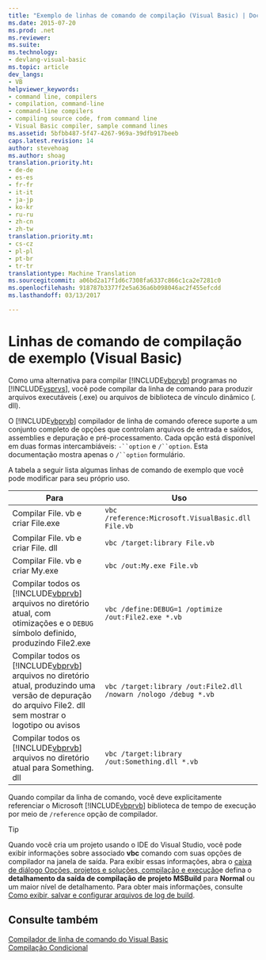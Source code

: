 ```yaml
---
title: "Exemplo de linhas de comando de compilação (Visual Basic) | Documentos do Microsoft"
ms.date: 2015-07-20
ms.prod: .net
ms.reviewer: 
ms.suite: 
ms.technology:
- devlang-visual-basic
ms.topic: article
dev_langs:
- VB
helpviewer_keywords:
- command line, compilers
- compilation, command-line
- command-line compilers
- compiling source code, from command line
- Visual Basic compiler, sample command lines
ms.assetid: 5bfbb487-5f47-4267-969a-39dfb917beeb
caps.latest.revision: 14
author: stevehoag
ms.author: shoag
translation.priority.ht:
- de-de
- es-es
- fr-fr
- it-it
- ja-jp
- ko-kr
- ru-ru
- zh-cn
- zh-tw
translation.priority.mt:
- cs-cz
- pl-pl
- pt-br
- tr-tr
translationtype: Machine Translation
ms.sourcegitcommit: a06bd2a17f1d6c7308fa6337c866c1ca2e7281c0
ms.openlocfilehash: 918787b3377f2e5a636a6b098046ac2f455efcdd
ms.lasthandoff: 03/13/2017

---
```

# <a name="sample-compilation-command-lines-visual-basic"></a>Linhas de comando de compilação de exemplo (Visual Basic)
Como uma alternativa para compilar [!INCLUDE[vbprvb](../../../csharp/programming-guide/concepts/linq/includes/vbprvb_md.md)] programas no [!INCLUDE[vsprvs](../../../csharp/includes/vsprvs_md.md)], você pode compilar da linha de comando para produzir arquivos executáveis (.exe) ou arquivos de biblioteca de vínculo dinâmico (. dll).  
  
 O [!INCLUDE[vbprvb](../../../csharp/programming-guide/concepts/linq/includes/vbprvb_md.md)] compilador de linha de comando oferece suporte a um conjunto completo de opções que controlam arquivos de entrada e saídos, assemblies e depuração e pré-processamento. Cada opção está disponível em duas formas intercambiáveis: `-``option` e `/``option`. Esta documentação mostra apenas o `/``option` formulário.  
  
 A tabela a seguir lista algumas linhas de comando de exemplo que você pode modificar para seu próprio uso.  
  
|Para|Uso|  
|--------|---------|  
|Compilar File. vb e criar File.exe|`vbc /reference:Microsoft.VisualBasic.dll File.vb`|  
|Compilar File. vb e criar File. dll|`vbc /target:library File.vb`|  
|Compilar File. vb e criar My.exe|`vbc /out:My.exe File.vb`|  
|Compilar todos os [!INCLUDE[vbprvb](../../../csharp/programming-guide/concepts/linq/includes/vbprvb_md.md)] arquivos no diretório atual, com otimizações e o `DEBUG` símbolo definido, produzindo File2.exe|`vbc /define:DEBUG=1 /optimize /out:File2.exe *.vb`|  
|Compilar todos os [!INCLUDE[vbprvb](../../../csharp/programming-guide/concepts/linq/includes/vbprvb_md.md)] arquivos no diretório atual, produzindo uma versão de depuração do arquivo File2. dll sem mostrar o logotipo ou avisos|`vbc /target:library /out:File2.dll /nowarn /nologo /debug *.vb`|  
|Compilar todos os [!INCLUDE[vbprvb](../../../csharp/programming-guide/concepts/linq/includes/vbprvb_md.md)] arquivos no diretório atual para Something. dll|`vbc /target:library /out:Something.dll *.vb`|  
  
 Quando compilar da linha de comando, você deve explicitamente referenciar o Microsoft [!INCLUDE[vbprvb](../../../csharp/programming-guide/concepts/linq/includes/vbprvb_md.md)] biblioteca de tempo de execução por meio de `/reference` opção de compilador.  
  
> [!TIP]
>  Quando você cria um projeto usando o IDE do Visual Studio, você pode exibir informações sobre associado **vbc** comando com suas opções de compilador na janela de saída. Para exibir essas informações, abra o [caixa de diálogo Opções, projetos e soluções, compilação e execução](https://docs.microsoft.com/visualstudio/ide/reference/options-dialog-box-projects-and-solutions-build-and-run)e defina o **detalhamento da saída de compilação de projeto MSBuild** para **Normal** ou um maior nível de detalhamento. Para obter mais informações, consulte [Como exibir, salvar e configurar arquivos de log de build](http://msdn.microsoft.com/library/75d38b76-26d6-4f43-bbe7-cbacd7cc81e7).  
  
## <a name="see-also"></a>Consulte também  
 [Compilador de linha de comando do Visual Basic](../../../visual-basic/reference/command-line-compiler/index.md)   
 [Compilação Condicional](../../../visual-basic/programming-guide/program-structure/conditional-compilation.md)
